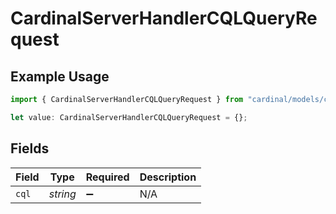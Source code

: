 # CardinalServerHandlerCQLQueryRequest

## Example Usage

```typescript
import { CardinalServerHandlerCQLQueryRequest } from "cardinal/models/components";

let value: CardinalServerHandlerCQLQueryRequest = {};
```

## Fields

| Field              | Type               | Required           | Description        |
| ------------------ | ------------------ | ------------------ | ------------------ |
| `cql`              | *string*           | :heavy_minus_sign: | N/A                |